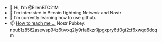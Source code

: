 - 👋 Hi, I’m @EllenBTC21M
- 👀 I’m interested in Bitcoin Lightning Network and Nostr
- 🌱 I’m currently learning how to use github.
- 📫 [How to reach me ...](https://keybase.io/ellenjoseph)
Nostr Pubkey: npub1z8562asewsp94z6tvvxq2ly9rfa8kzr3jpgxpry6tf0gt2xf6xwqd6dcqm

<!---
EllenBTC21M/EllenBTC21M is a ✨ special ✨ repository because its `README.md` (this file) appears on your GitHub profile.
You can click the Preview link to take a look at your changes.
--->
